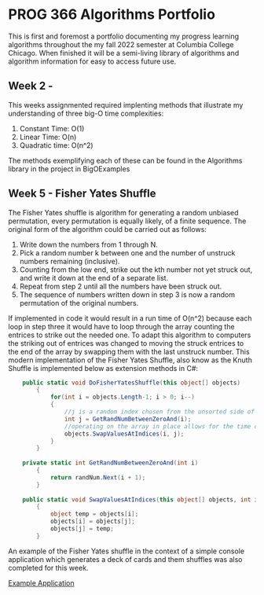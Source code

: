 # PROG 366 Algorithms Portfolio

This is first and foremost a portfolio  documenting my progress learning algorithms throughout the my fall 2022 semester at Columbia College Chicago. When finished it will be a semi-living library of algorithms and algorithm information for easy to access future use.

## Week 2 - 

This weeks assignmented required implenting methods that illustrate my understanding of three big-O time complexities:
  1. Constant Time: O(1)
  2. Linear Time: O(n)
  3. Quadratic time: O(n^2)

The methods exemplifying each of these can be found in the Algorithms library in the project in BigOExamples
  
## Week 5 - Fisher Yates Shuffle

The Fisher Yates shuffle is algorithm for generating a random unbiased permutation, every permutation is equally likely, of a finite sequence. The original form of the algorithm could be carried out as follows:

  1. Write down the numbers from 1 through N.
  2. Pick a random number k between one and the number of unstruck numbers remaining (inclusive).
  3. Counting from the low end, strike out the kth number not yet struck out, and write it down at the end of a separate list.
  4. Repeat from step 2 until all the numbers have been struck out.
  5. The sequence of numbers written down in step 3 is now a random permutation of the original numbers.
  
If implemented in code it would result in a run time of O(n^2) because each loop in step three it would have to loop through the array counting the entrices to strike out the needed one. To adapt this algorithm to computers the striking out of entrices was changed to moving the struck entrices to the end of the array by swapping them with the last unstruck number. This modern implementation of the Fisher Yates Shuffle, also know as the Knuth Shuffle is implemented below as extension methods in C#:
      
```cs
    public static void DoFisherYatesShuffle(this object[] objects)
        {
            for(int i = objects.Length-1; i > 0; i--)
            {
                //j is a random index chosen from the unsorted side of the array. this length is represented by i
                int j = GetRandNumBetweenZeroAnd(i);
                //operating on the array in place allows for the time complexity to be O(n), n being the size of the input array
                objects.SwapValuesAtIndices(i, j);
            }
        }
        
    private static int GetRandNumBetweenZeroAnd(int i)
        {
            return randNum.Next(i + 1);
        }
        
    public static void SwapValuesAtIndices(this object[] objects, int i, int j)
        {
            object temp = objects[i];
            objects[i] = objects[j];
            objects[j] = temp;
        }
```

An example of the Fisher Yates shuffle in the context of a simple console application which generates a deck of cards and them shuffles was also completed for this week.

[Example Application](https://github.com/BoscoDA/AlgorithmsPortfolio/tree/master/FisherYatesCardShuffle "Named link title")



  
